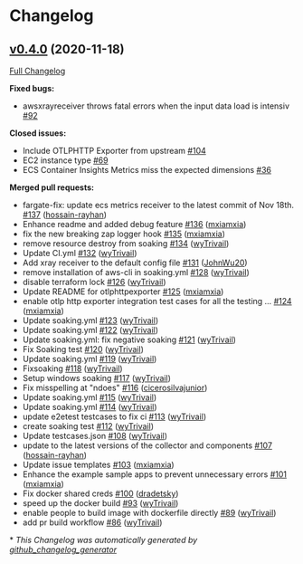 # Changelog

## [v0.4.0](https://github.com/aws-observability/aws-otel-collector/tree/v0.4.0) (2020-11-18)

[Full Changelog](https://github.com/aws-observability/aws-otel-collector/compare/v0.3.0...v0.4.0)

**Fixed bugs:**

- awsxrayreceiver throws fatal errors when the input data load is intensiv [\#92](https://github.com/aws-observability/aws-otel-collector/issues/92)

**Closed issues:**

- Include OTLPHTTP Exporter from upstream [\#104](https://github.com/aws-observability/aws-otel-collector/issues/104)
- EC2 instance type [\#69](https://github.com/aws-observability/aws-otel-collector/issues/69)
- ECS Container Insights Metrics miss the expected dimensions [\#36](https://github.com/aws-observability/aws-otel-collector/issues/36)

**Merged pull requests:**

- fargate-fix: update ecs metrics receiver to the latest commit of Nov 18th. [\#137](https://github.com/aws-observability/aws-otel-collector/pull/137) ([hossain-rayhan](https://github.com/hossain-rayhan))
- Enhance readme and added debug feature [\#136](https://github.com/aws-observability/aws-otel-collector/pull/136) ([mxiamxia](https://github.com/mxiamxia))
- fix the new breaking zap logger hook [\#135](https://github.com/aws-observability/aws-otel-collector/pull/135) ([mxiamxia](https://github.com/mxiamxia))
- remove resource destroy from soaking [\#134](https://github.com/aws-observability/aws-otel-collector/pull/134) ([wyTrivail](https://github.com/wyTrivail))
- Update CI.yml [\#132](https://github.com/aws-observability/aws-otel-collector/pull/132) ([wyTrivail](https://github.com/wyTrivail))
- Add xray receiver to the default config file [\#131](https://github.com/aws-observability/aws-otel-collector/pull/131) ([JohnWu20](https://github.com/JohnWu20))
- remove installation of aws-cli in soaking.yml [\#128](https://github.com/aws-observability/aws-otel-collector/pull/128) ([wyTrivail](https://github.com/wyTrivail))
- disable terraform lock [\#126](https://github.com/aws-observability/aws-otel-collector/pull/126) ([wyTrivail](https://github.com/wyTrivail))
- Update README for otlphttpexporter [\#125](https://github.com/aws-observability/aws-otel-collector/pull/125) ([mxiamxia](https://github.com/mxiamxia))
- enable otlp http exporter integration test cases for all the testing … [\#124](https://github.com/aws-observability/aws-otel-collector/pull/124) ([mxiamxia](https://github.com/mxiamxia))
- Update soaking.yml [\#123](https://github.com/aws-observability/aws-otel-collector/pull/123) ([wyTrivail](https://github.com/wyTrivail))
- Update soaking.yml [\#122](https://github.com/aws-observability/aws-otel-collector/pull/122) ([wyTrivail](https://github.com/wyTrivail))
- Update soaking.yml: fix negative soaking [\#121](https://github.com/aws-observability/aws-otel-collector/pull/121) ([wyTrivail](https://github.com/wyTrivail))
- Fix Soaking test [\#120](https://github.com/aws-observability/aws-otel-collector/pull/120) ([wyTrivail](https://github.com/wyTrivail))
- Update soaking.yml [\#119](https://github.com/aws-observability/aws-otel-collector/pull/119) ([wyTrivail](https://github.com/wyTrivail))
- Fixsoaking [\#118](https://github.com/aws-observability/aws-otel-collector/pull/118) ([wyTrivail](https://github.com/wyTrivail))
- Setup windows soaking [\#117](https://github.com/aws-observability/aws-otel-collector/pull/117) ([wyTrivail](https://github.com/wyTrivail))
- Fix misspelling at "ndoes" [\#116](https://github.com/aws-observability/aws-otel-collector/pull/116) ([cicerosilvajunior](https://github.com/cicerosilvajunior))
- Update soaking.yml [\#115](https://github.com/aws-observability/aws-otel-collector/pull/115) ([wyTrivail](https://github.com/wyTrivail))
- Update soaking.yml [\#114](https://github.com/aws-observability/aws-otel-collector/pull/114) ([wyTrivail](https://github.com/wyTrivail))
- update e2etest testcases to fix ci [\#113](https://github.com/aws-observability/aws-otel-collector/pull/113) ([wyTrivail](https://github.com/wyTrivail))
-  create soaking test [\#112](https://github.com/aws-observability/aws-otel-collector/pull/112) ([wyTrivail](https://github.com/wyTrivail))
- Update testcases.json [\#108](https://github.com/aws-observability/aws-otel-collector/pull/108) ([wyTrivail](https://github.com/wyTrivail))
- update to the latest versions of the collector and components [\#107](https://github.com/aws-observability/aws-otel-collector/pull/107) ([hossain-rayhan](https://github.com/hossain-rayhan))
- Update issue templates [\#103](https://github.com/aws-observability/aws-otel-collector/pull/103) ([mxiamxia](https://github.com/mxiamxia))
- Enhance the example sample apps to prevent unnecessary errors [\#101](https://github.com/aws-observability/aws-otel-collector/pull/101) ([mxiamxia](https://github.com/mxiamxia))
- Fix docker shared creds [\#100](https://github.com/aws-observability/aws-otel-collector/pull/100) ([dradetsky](https://github.com/dradetsky))
- speed up the docker build [\#93](https://github.com/aws-observability/aws-otel-collector/pull/93) ([wyTrivail](https://github.com/wyTrivail))
- enable people to build image with dockerfile directly [\#89](https://github.com/aws-observability/aws-otel-collector/pull/89) ([wyTrivail](https://github.com/wyTrivail))
- add pr build workflow [\#86](https://github.com/aws-observability/aws-otel-collector/pull/86) ([wyTrivail](https://github.com/wyTrivail))



\* *This Changelog was automatically generated by [github_changelog_generator](https://github.com/github-changelog-generator/github-changelog-generator)*
